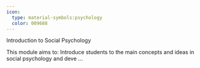 ```yaml
---
icon:
  type: material-symbols:psychology
  color: 009688
---
```


Introduction to Social Psychology

This module aims to: Introduce students to the main concepts and ideas in social psychology and deve ... 
